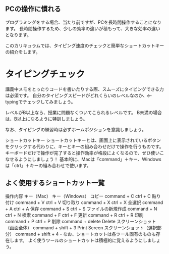 ## PCの操作に慣れる
プログラミングをする場合、当たり前ですが、PCを長時間操作することになります。
長時間操作するため、少しの効率の違いが積もって、大きな効率の違いとなります。

このカリキュラムでは、タイピング速度のチェックと簡単なショートカットキーの紹介をします。

# タイピングチェック
講義中メモをとったりコードを書いたりする際、スムーズにタイピングできる力は必須です。
自分のタイピングスピードがどれくらいのレベルなのか、e-typingでチェックしてみましょう。

レベルがB以上なら、授業に問題なくついてこられるレベルです。
B未満の場合は、B以上になるように特訓しましょう。

なお、タイピングの練習時は必ずホームポジションを意識しましょう。

ショートカットキー
ショートカットキーとは、画面上に表示されているボタンをクリックする代わりに、キーとキーの組み合わせだけで操作を行うものです。
キーボードだけで操作が完了すると操作効率が格段によくなるので、ぜひ使いこなせるようにしましょう！
基本的に、Macは「command」＋キー、Windowsは「ctrl」＋キーの組み合わせで使います。

## よく使用するショートカット一覧

操作内容	キー（Mac）	キー（Windows）
コピー	command + C	ctrl + C
貼り付け	command + V	ctrl + V
切り取り	command + X	ctrl + X
全選択	command + A	ctrl + A
保存	command + S	ctrl + S
ファイルの新規作成	command + N	ctrl + N
検索	command + F	ctrl + F
更新	command + R	ctrl + R
印刷	command + P	ctrl + P
削除	command + delete	Delete
スクリーンショット（画面全体）	command + shift + 3	Print Screen
スクリーンショット（選択部分）	command + shift + 4	-
なお、ショートカットは各ツール固有のものも存在します。
よく使うツールのショートカットは積極的に覚えるようにしましょう。